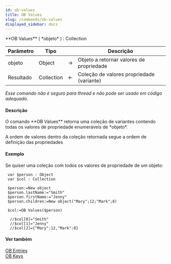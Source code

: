 ```yaml
---
id: ob-values
title: OB Values
slug: /commands/ob-values
displayed_sidebar: docs
---
```


<!--REF #_command_.OB Values.Syntax-->**OB Values** ( *objeto* ) : Collection<!-- END REF-->
<!--REF #_command_.OB Values.Params-->
| Parâmetro | Tipo |  | Descrição |
| --- | --- | --- | --- |
| objeto | Object | &#8594;  | Objeto a retornar valores de propriedade |
| Resultado | Collection | &#8592; | Coleção de valores propriedade (variante) |

<!-- END REF-->

*Esse comando não é seguro para thread e não pode ser usado em código adequado.*


#### Descrição 

<!--REF #_command_.OB Values.Summary-->O comando **OB Values** retorna uma coleção de variantes contendo todas os valores de propriedade enumeráveis de *objeto*.<!-- END REF--> 

A ordem de valores dentro da coleção retornada segue a ordem de definição das propriedades

#### Exemplo 

Se quiser uma coleção com todos os valores de propriedade de um objeto:

```4d
 var $person : Object
 var $col : Collection
 
 $person:=New object
 $person.lastName:="Smith"
 $person.firstName:="Jenny"
 $person.children:=New object("Mary";12;"Mark";8)
 
 $col:=OB Values($person)
 
  //$col[0]="Smith"
  //$col[1]="Jenny"
  //$col[2]={"Mary":12,"Mark":8}
```

#### Ver também 

[OB Entries](ob-entries.md)  
[OB Keys](ob-keys.md)  